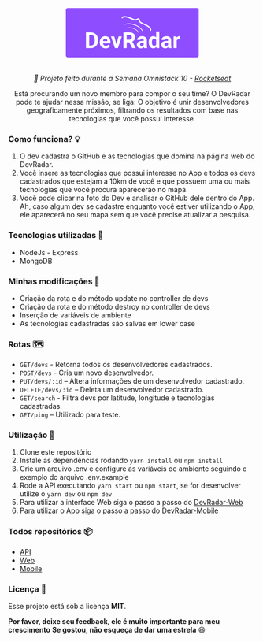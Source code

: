 <div  align="center">
<img  src="static/logo.png"  alt="DevRadar logo"  height="100">
<br>
<br>
<p><i>🚀 Projeto feito durante a Semana Omnistack 10 - <a  href="https://github.com/Rocketseat">Rocketseat</a></i></p>
<p>Está procurando um novo membro para compor o seu time? O DevRadar pode te ajudar nessa missão, se liga:
O objetivo é unir desenvolvedores geograficamente próximos, filtrando os resultados com base nas tecnologias que você possui interesse.</p>
</div>

### Como funciona? 💡
1. O dev cadastra o GitHub e as tecnologias que domina na página web do DevRadar.
2. Você insere as tecnologias que possui interesse no App e todos os devs cadastrados que estejam a 10km de você e que possuem uma ou mais tecnologias que você procura aparecerão no mapa.
3. Você pode clicar na foto do Dev e analisar o GitHub dele dentro do App. Ah, caso algum dev se cadastre enquanto você estiver utilizando o App, ele aparecerá no seu mapa sem que você precise atualizar a pesquisa.


### Tecnologias utilizadas 💙
* NodeJs - Express
* MongoDB

### Minhas modificações 🔧
* Criação da rota e do método update no controller de devs
* Criação da rota e do método destroy no controller de devs
* Inserção de variáveis de ambiente
* As tecnologias cadastradas são salvas em lower case

### Rotas 🗺️
- `GET/devs` - Retorna todos os desenvolvedores cadastrados.
- `POST/devs` - Cria um novo desenvolvedor.
- `PUT/devs/:id` – Altera informações de um desenvolvedor cadastrado.
- `DELETE/devs/:id` – Deleta um desenvolvedor cadastrado.
- `GET/search` - Filtra devs por latitude, longitude e tecnologias cadastradas.
- `GET/ping` – Utilizado para teste.

### Utilização 🔌
1. Clone este repositório
2. Instale as dependências rodando `yarn install` ou `npm install`
3. Crie um arquivo .env e configure as variáveis de ambiente seguindo o exemplo do arquivo .env.example
4. Rode a API executando `yarn start` ou `npm start`, se for desenvolver utilize o `yarn dev` ou `npm dev`
5. Para utilizar a interface Web siga o passo a passo do [DevRadar-Web](https://github.com/ViniciusMazon/DevRadar-Web)
6. Para utilizar o App siga o passo a passo do [DevRadar-Mobile](https://github.com/ViniciusMazon/DevRadar-Mobile) 

### Todos repositórios 📦
* [API](https://github.com/ViniciusMazon/DevRadar-API)
* [Web](https://github.com/ViniciusMazon/DevRadar-Web)
* [Mobile](https://github.com/ViniciusMazon/DevRadar-Mobile)

### Licença 📄
Esse projeto está sob a licença **MIT**.

**Por favor, deixe seu feedback, ele é muito importante para meu crescimento**
**Se gostou, não esqueça de dar uma estrela** 😆
